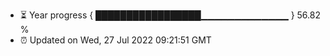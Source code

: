 - ⏳ Year progress { █████████████████▁▁▁▁▁▁▁▁▁▁▁▁▁ } 56.82 %
- ⏰ Updated on Wed, 27 Jul 2022 09:21:51 GMT

